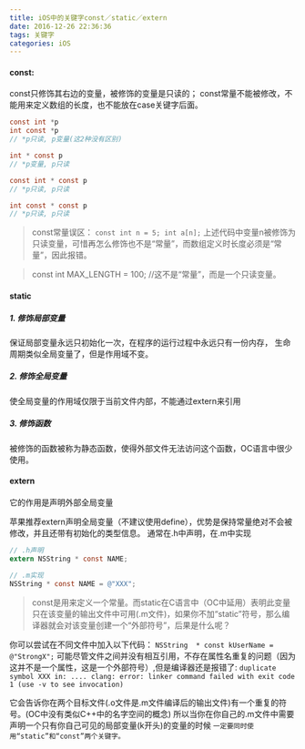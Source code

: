 ```yaml
---
title: iOS中的关键字const／static／extern
date: 2016-12-26 22:36:36
tags: 关键字
categories: iOS
---
```


#### const:
const只修饰其右边的变量，被修饰的变量是只读的；
const常量不能被修改，不能用来定义数组的长度，也不能放在case关键字后面。
```objectivec
const int *p
int const *p	
// *p只读, p变量(这2种没有区别)

int * const p	
// *p变量, p只读

const int * const p	  
// *p只读, p只读

int const * const p   
// *p只读, p只读
```
<!-- more -->
>const常量误区：
   `const int n = 5; int a[n];`
   上述代码中变量n被修饰为只读变量，可惜再怎么修饰也不是“常量”，而数组定义时长度必须是“常量”，因此报错。

 >const int MAX_LENGTH = 100; //这不是“常量”，而是一个只读变量。

#### static
##### 1. 修饰局部变量
保证局部变量永远只初始化一次，在程序的运行过程中永远只有一份内存， 生命周期类似全局变量了，但是作用域不变。

##### 2. 修饰全局变量
使全局变量的作用域仅限于当前文件内部，不能通过extern来引用

##### 3. 修饰函数
被修饰的函数被称为静态函数，使得外部文件无法访问这个函数，OC语言中很少使用。


#### extern
它的作用是声明外部全局变量

苹果推荐extern声明全局变量（不建议使用define），优势是保持常量绝对不会被修改，并且还带有初始化的类型信息。
通常在.h中声明，在.m中实现
```objectivec
// .h声明
extern NSString * const NAME;

// .m实现
NSString * const NAME = @"XXX";
```

>const是用来定义一个常量。而static在C语言中（OC中延用）表明此变量只在该变量的输出文件中可用(.m文件)，如果你不加“static”符号，那么编译器就会对该变量创建一个“外部符号”，后果是什么呢？
>
你可以尝试在不同文件中加入以下代码：
`NSString  * const kUserName = @"StrongX";`
可能尽管文件之间并没有相互引用，不存在属性名重复的问题（因为这并不是一个属性，这是一个外部符号）,但是编译器还是报错了:
`duplicate symbol XXX in: ....
clang: error: linker command failed with exit code 1 (use -v to see invocation)`
>
它会告诉你在两个目标文件(.o文件是.m文件编译后的输出文件)有一个重复的符号。(OC中没有类似C++中的名字空间的概念)
所以当你在你自己的.m文件中需要声明一个只有你自己可见的局部变量(k开头)的变量的时候
`一定要同时使用“static”和“const”两个关键字。`




